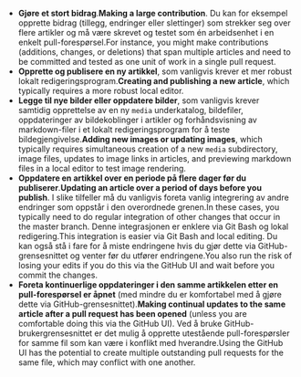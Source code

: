  - <span data-ttu-id="cfdcd-101">**Gjøre et stort bidrag**.</span><span class="sxs-lookup"><span data-stu-id="cfdcd-101">**Making a large contribution**.</span></span> <span data-ttu-id="cfdcd-102">Du kan for eksempel opprette bidrag (tillegg, endringer eller slettinger) som strekker seg over flere artikler og må være skrevet og testet som én arbeidsenhet i en enkelt pull-forespørsel.</span><span class="sxs-lookup"><span data-stu-id="cfdcd-102">For instance, you might make contributions (additions, changes, or deletions) that span multiple articles and need to be committed and tested as one unit of work in a single pull request.</span></span> 
 - <span data-ttu-id="cfdcd-103">**Opprette og publisere en ny artikkel**, som vanligvis krever et mer robust lokalt redigeringsprogram.</span><span class="sxs-lookup"><span data-stu-id="cfdcd-103">**Creating and publishing a new article**, which typically requires a more robust local editor.</span></span> 
 - <span data-ttu-id="cfdcd-104">**Legge til nye bilder eller oppdatere bilder**, som vanligvis krever samtidig opprettelse av en ny `media` underkatalog, bildefiler, oppdateringer av bildekoblinger i artikler og forhåndsvisning av markdown-filer i et lokalt redigeringsprogram for å teste bildegjengivelse.</span><span class="sxs-lookup"><span data-stu-id="cfdcd-104">**Adding new images or updating images**, which typically requires simultaneous creation of a new `media` subdirectory, image files, updates to image links in articles, and previewing markdown files in a local editor to test image rendering.</span></span>
 - <span data-ttu-id="cfdcd-105">**Oppdatere en artikkel over en periode på flere dager før du publiserer**.</span><span class="sxs-lookup"><span data-stu-id="cfdcd-105">**Updating an article over a period of days before you publish**.</span></span> <span data-ttu-id="cfdcd-106">I slike tilfeller må du vanligvis foreta vanlig integrering av andre endringer som oppstår i den overordnede grenen.</span><span class="sxs-lookup"><span data-stu-id="cfdcd-106">In these cases, you typically need to do regular integration of other changes that occur in the master branch.</span></span> <span data-ttu-id="cfdcd-107">Denne integrasjonen er enklere via Git Bash og lokal redigering.</span><span class="sxs-lookup"><span data-stu-id="cfdcd-107">This integration is easier via Git Bash and local editing.</span></span> <span data-ttu-id="cfdcd-108">Du kan også stå i fare for å miste endringene hvis du gjør dette via GitHub-grensesnittet og venter før du utfører endringene.</span><span class="sxs-lookup"><span data-stu-id="cfdcd-108">You also run the risk of losing your edits if you do this via the GitHub UI and wait before you commit the changes.</span></span>
 - <span data-ttu-id="cfdcd-109">**Foreta kontinuerlige oppdateringer i den samme artikkelen etter en pull-forespørsel er åpnet** (med mindre du er komfortabel med å gjøre dette via GitHub-grensesnittet).</span><span class="sxs-lookup"><span data-stu-id="cfdcd-109">**Making continual updates to the same article after a pull request has been opened** (unless you are comfortable doing this via the GitHub UI).</span></span> <span data-ttu-id="cfdcd-110">Ved å bruke GitHub-brukergrensesnittet er det mulig å opprette utestående pull-forespørsler for samme fil som kan være i konflikt med hverandre.</span><span class="sxs-lookup"><span data-stu-id="cfdcd-110">Using the GitHub UI has the potential to create multiple outstanding pull requests for the same file, which may conflict with one another.</span></span> 